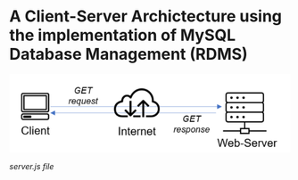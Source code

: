 # A Client-Server Archictecture using the implementation of MySQL Database Management (RDMS)

![server.js](./images/client_server_arch.PNG)

*server.js file*